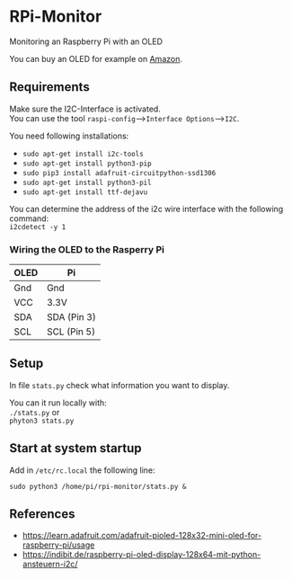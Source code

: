 # RPi-Monitor

Monitoring an Raspberry Pi with an OLED

You can buy an OLED for example on [Amazon](https://amzn.to/2MeAtls).
## Requirements

Make sure the I2C-Interface is activated.  
You can use the tool ``raspi-config``-->``Interface Options``-->``I2C``.

You need following installations:

- ``sudo apt-get install i2c-tools``
- ``sudo apt-get install python3-pip``
- ``sudo pip3 install adafruit-circuitpython-ssd1306``
- ``sudo apt-get install python3-pil``
- ``sudo apt-get install ttf-dejavu``

You can determine the address of the i2c wire interface with the following command:  
``i2cdetect -y 1``

### Wiring the OLED to the Rasperry Pi


|OLED | Pi  
|-----|-----------
|Gnd  | Gnd  
|VCC  | 3.3V  
|SDA  | SDA (Pin 3)  
|SCL  | SCL (Pin 5)  


## Setup

In file ``stats.py`` check what information you want to display.

You can it run locally with:  
``./stats.py`` or  
``phyton3 stats.py``


## Start at system startup

Add in ``/etc/rc.local`` the following line:

```
sudo python3 /home/pi/rpi-monitor/stats.py &
```


## References

- https://learn.adafruit.com/adafruit-pioled-128x32-mini-oled-for-raspberry-pi/usage
- https://indibit.de/raspberry-pi-oled-display-128x64-mit-python-ansteuern-i2c/


